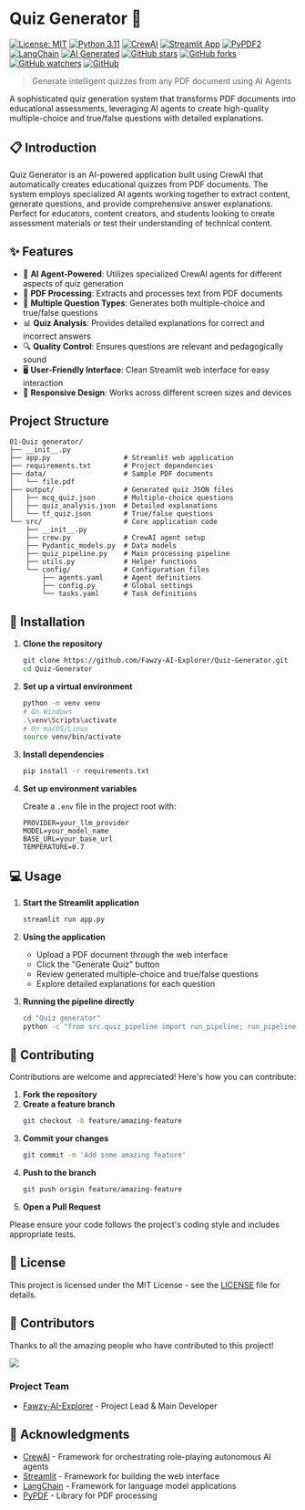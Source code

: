 # Quiz Generator 📝
[![License: MIT](https://img.shields.io/badge/License-MIT-yellow.svg)](https://opensource.org/licenses/MIT) [![Python 3.11](https://img.shields.io/badge/python-3.11-blue.svg)](https://www.python.org/downloads/) [![CrewAI](https://img.shields.io/badge/CrewAI-Powered-green.svg)](https://github.com/joaomdmoura/crewAI) [![Streamlit App](https://static.streamlit.io/badges/streamlit_badge_black_white.svg)](https://streamlit.io/gallery) [![PyPDF2](https://img.shields.io/badge/PyPDF2-Enabled-blue)](https://pypdf2.readthedocs.io/) [![LangChain](https://img.shields.io/badge/LangChain-Integrated-orange)](https://langchain.com/) [![AI Generated](https://img.shields.io/badge/AI-Generated_Content-purple.svg)](https://github.com/Fawzy-AI-Explorer/Quiz-Generator) [![GitHub stars](https://img.shields.io/github/stars/Fawzy-AI-Explorer/Quiz-Generator?style=social)](https://github.com/Fawzy-AI-Explorer/Quiz-Generator/stargazers) [![GitHub forks](https://img.shields.io/github/forks/Fawzy-AI-Explorer/Quiz-Generator?style=social)](https://github.com/Fawzy-AI-Explorer/Quiz-Generator/network/members) [![GitHub watchers](https://img.shields.io/github/watchers/Fawzy-AI-Explorer/Quiz-Generator?style=social)](https://github.com/Fawzy-AI-Explorer/Quiz-Generator/watchers) [![GitHub](https://img.shields.io/badge/GitHub-View_Project-blue?logo=GitHub)](https://github.com/Fawzy-AI-Explorer/Quiz-Generator)

> Generate intelligent quizzes from any PDF document using AI Agents

A sophisticated quiz generation system that transforms PDF documents into educational assessments, leveraging AI agents to create high-quality multiple-choice and true/false questions with detailed explanations.

## 📋 Introduction

Quiz Generator is an AI-powered application built using CrewAI that automatically creates educational quizzes from PDF documents. The system employs specialized AI agents working together to extract content, generate questions, and provide comprehensive answer explanations. Perfect for educators, content creators, and students looking to create assessment materials or test their understanding of technical content.

## ✨ Features

- 🤖 **AI Agent-Powered**: Utilizes specialized CrewAI agents for different aspects of quiz generation
- 📄 **PDF Processing**: Extracts and processes text from PDF documents 
- 🧠 **Multiple Question Types**: Generates both multiple-choice and true/false questions
- 📊 **Quiz Analysis**: Provides detailed explanations for correct and incorrect answers
- 🔍 **Quality Control**: Ensures questions are relevant and pedagogically sound
- 🖥️ **User-Friendly Interface**: Clean Streamlit web interface for easy interaction
- 📱 **Responsive Design**: Works across different screen sizes and devices

## Project Structure

```
01-Quiz generator/
├── __init__.py
├── app.py                  # Streamlit web application
├── requirements.txt        # Project dependencies
├── data/                   # Sample PDF documents
│   └── file.pdf
├── output/                 # Generated quiz JSON files
│   ├── mcq_quiz.json       # Multiple-choice questions
│   ├── quiz_analysis.json  # Detailed explanations
│   └── tf_quiz.json        # True/false questions
└── src/                    # Core application code
    ├── __init__.py
    ├── crew.py             # CrewAI agent setup
    ├── Pydantic_models.py  # Data models
    ├── quiz_pipeline.py    # Main processing pipeline
    ├── utils.py            # Helper functions
    └── config/             # Configuration files
        ├── agents.yaml     # Agent definitions
        ├── config.py       # Global settings
        └── tasks.yaml      # Task definitions
```

## 🚀 Installation

1. **Clone the repository**
   ```bash
   git clone https://github.com/Fawzy-AI-Explorer/Quiz-Generator.git
   cd Quiz-Generator
   ```

2. **Set up a virtual environment**
   ```bash
   python -m venv venv
   # On Windows
   .\venv\Scripts\activate
   # On macOS/Linux
   source venv/bin/activate
   ```

3. **Install dependencies**
   ```bash
   pip install -r requirements.txt
   ```

4. **Set up environment variables**
   
   Create a `.env` file in the project root with:
   ```
   PROVIDER=your_llm_provider
   MODEL=your_model_name
   BASE_URL=your_base_url
   TEMPERATURE=0.7
   ```

## 💻 Usage

1. **Start the Streamlit application**
   ```bash
   streamlit run app.py
   ```

2. **Using the application**
   - Upload a PDF document through the web interface
   - Click the "Generate Quiz" button
   - Review generated multiple-choice and true/false questions
   - Explore detailed explanations for each question

3. **Running the pipeline directly**
   ```bash
   cd "Quiz generator"
   python -c "from src.quiz_pipeline import run_pipeline; run_pipeline('path/to/your/file.pdf')"
   ```

## 🤝 Contributing

Contributions are welcome and appreciated! Here's how you can contribute:

1. **Fork the repository**
2. **Create a feature branch**
   ```bash
   git checkout -b feature/amazing-feature
   ```
3. **Commit your changes**
   ```bash
   git commit -m 'Add some amazing feature'
   ```
4. **Push to the branch**
   ```bash
   git push origin feature/amazing-feature
   ```
5. **Open a Pull Request**

Please ensure your code follows the project's coding style and includes appropriate tests.

## 📄 License

This project is licensed under the MIT License - see the [LICENSE](LICENSE) file for details.

## 👥 Contributors

Thanks to all the amazing people who have contributed to this project!

<a href="https://github.com/Fawzy-AI-Explorer/Quiz-Generator/graphs/contributors">
  <img src="https://contrib.rocks/image?repo=Fawzy-AI-Explorer/Quiz-Generator" />
</a>

### Project Team
- [Fawzy-AI-Explorer](https://github.com/Fawzy-AI-Explorer) - Project Lead & Main Developer


## 🙏 Acknowledgments

- [CrewAI](https://github.com/joaomdmoura/crewAI) - Framework for orchestrating role-playing autonomous AI agents
- [Streamlit](https://streamlit.io/) - Framework for building the web interface
- [LangChain](https://langchain.com/) - Framework for language model applications
- [PyPDF](https://pypdf.readthedocs.io/) - Library for PDF processing
